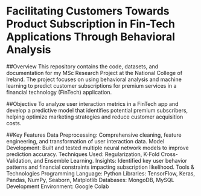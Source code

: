 # Facilitating Customers Towards Product Subscription in Fin-Tech Applications Through Behavioral Analysis


##Overview
This repository contains the code, datasets, and documentation for my MSc Research Project at the National College of Ireland. The project focuses on using behavioral analysis and machine learning to predict customer subscriptions for premium services in a financial technology (FinTech) application.

##Objective
To analyze user interaction metrics in a FinTech app and develop a predictive model that identifies potential premium subscribers, helping optimize marketing strategies and reduce customer acquisition costs.

##Key Features
Data Preprocessing: Comprehensive cleaning, feature engineering, and transformation of user interaction data.
Model Development: Built and tested multiple neural network models to improve prediction accuracy.
Techniques Used: Regularization, K-Fold Cross-Validation, and Ensemble Learning.
Insights: Identified key user behavior patterns and financial constraints impacting subscription likelihood.
Tools & Technologies
Programming Language: Python
Libraries: TensorFlow, Keras, Pandas, NumPy, Seaborn, Matplotlib
Databases: MongoDB, MySQL
Development Environment: Google Colab
